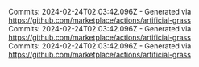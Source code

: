 Commits: 2024-02-24T02:03:42.096Z - Generated via https://github.com/marketplace/actions/artificial-grass
<br>
Commits: 2024-02-24T02:03:42.096Z - Generated via https://github.com/marketplace/actions/artificial-grass
<br>
Commits: 2024-02-24T02:03:42.096Z - Generated via https://github.com/marketplace/actions/artificial-grass
<br>
